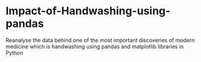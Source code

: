 # Impact-of-Handwashing-using-pandas
Reanalyse the data behind one of the most important discoveries of modern medicine which is handwashing using pandas and matplotlib libraries in Python
